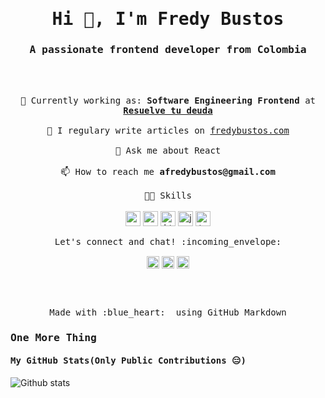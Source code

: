 <h1 align="center"><samp>Hi 👋, I'm Fredy Bustos</samp></h1>
<h3 align="center"><samp>A passionate frontend developer from Colombia</samp></h3>

<br><br>

<p align="center">
 <samp>
  💼 Currently working as: <strong>Software Engineering Frontend</strong> at <a href="https://resuelvetudeuda.com/es-co/" target="_blank"><b>Resuelve tu deuda</b> </a>
  <br><br>
  📝 I regulary write articles on <a href="https://fredybustos.com" target="blank">fredybustos.com</a>
  <br><br>
  💬 Ask me about React
  <br><br>
  📫 How to reach me <strong>afredybustos@gmail.com</strong>
  <br><br>
  🏋🏻 Skills
 </samp>
 <br><br>
  <img src="https://konpa.github.io/devicon/devicon.git/icons/react/react-original-wordmark.svg" alt="react" width="24" height="24"/> <img src="https://konpa.github.io/devicon/devicon.git/icons/css3/css3-original-wordmark.svg" alt="css3" width="24" height="24"/> 
  <img src="https://konpa.github.io/devicon/devicon.git/icons/html5/html5-original-wordmark.svg" alt="html5" width="24" height="24"/> <img src="https://konpa.github.io/devicon/devicon.git/icons/javascript/javascript-original.svg" alt="javascript" width="24" height="24"/> 
  <img src="https://konpa.github.io/devicon/devicon.git/icons/typescript/typescript-original.svg" alt="typescript" width="24" height="24"/>
</p>

<p align="center"> 
   <samp>Let's connect and chat! :incoming_envelope:</samp>
</p>

<p align="center">
<a href="https://twitter.com/bustosfredy" target="blank"><img align="center" src="https://cdn.jsdelivr.net/npm/simple-icons@3.0.1/icons/twitter.svg" alt="bustosfredy" height="20" width="20" /></a>
<a href="https://linkedin.com/in/fredy-bustos" target="blank"><img align="center" src="https://cdn.jsdelivr.net/npm/simple-icons@3.0.1/icons/linkedin.svg" alt="fredy-bustos" height="20" width="20" /></a>
<a href="https://codesandbox.com/fredybustos" target="blank"><img align="center" src="https://cdn.jsdelivr.net/npm/simple-icons@3.0.1/icons/codesandbox.svg" alt="fredybustos" height="20" width="20" /></a>
</p>

<br><br>

<p align="center">
  <samp>Made with :blue_heart: &nbsp;using GitHub Markdown</samp>
</p>

<h3><samp>One More Thing</samp></h3>

<h4><samp>My GitHub Stats(Only Public Contributions 😑)</samp></h4>

![Github stats](https://github-readme-stats.vercel.app/api?username=fredybustos&show_icons=true&title_color=fff&icon_color=79ff97&text_color=9f9f9f&bg_color=151515)
